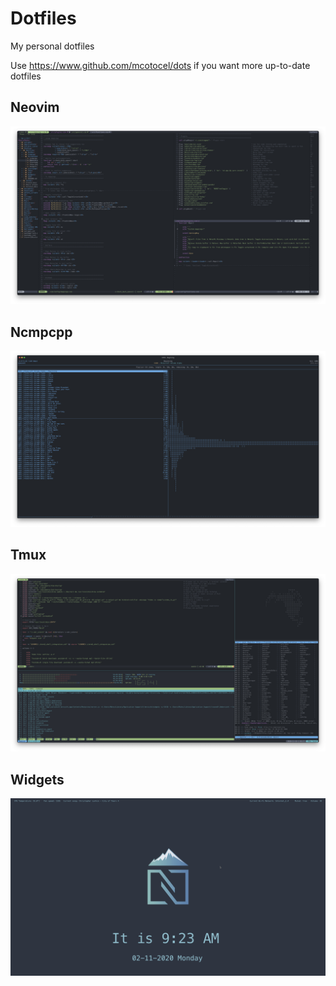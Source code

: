 # Dotfiles
My personal dotfiles

Use https://www.github.com/mcotocel/dots if you want more up-to-date dotfiles

## Neovim
![](https://github.com/12-Seconds/Dotfiles/blob/master/Screenshots/Neovim.png)

## Ncmpcpp
![](https://github.com/12-Seconds/Dotfiles/blob/master/Screenshots/ncmpcpp.png)

## Tmux
![](https://github.com/12-Seconds/Dotfiles/blob/master/Screenshots/Tmux.png)

## Widgets
![](https://github.com/12-Seconds/Dotfiles/blob/master/Screenshots/Widgets.png)
